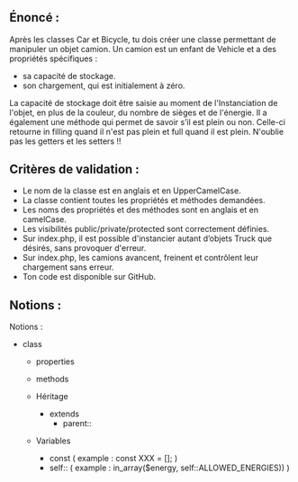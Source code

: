 #

## Énoncé :

Après les classes Car et Bicycle, tu dois créer une classe permettant de manipuler un objet camion. Un camion est un enfant de Vehicle et a des propriétés spécifiques : 

* sa capacité de stockage.
* son chargement, qui est initialement à zéro. 

La capacité de stockage doit être saisie au moment de l'Instanciation de l'objet, en plus de la couleur, du nombre de sièges et de l'énergie. 
Il a également une méthode qui permet de savoir s’il est plein ou non. Celle-ci retourne in filling quand il n'est pas plein et full quand il est plein. 
N'oublie pas les getters et les setters !!

## Critères de validation :

* Le nom de la classe est en anglais et en UpperCamelCase.
* La classe contient toutes les propriétés et méthodes demandées.
* Les noms des propriétés et des méthodes sont en anglais et en camelCase.
* Les visibilités public/private/protected sont correctement définies.
* Sur index.php, il est possible d'instancier autant d’objets Truck que désirés, sans provoquer d'erreur.
* Sur index.php, les camions avancent, freinent et contrôlent leur chargement sans erreur.
* Ton code est disponible sur GitHub.
    
## Notions :
Notions :
* class
    * properties
    * methods
    * Héritage
        * extends
            * parent::

    * Variables
        * const   ( example : const XXX = []; )
        * self::  ( example : in_array($energy, self::ALLOWED_ENERGIES)) )